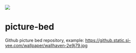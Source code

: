 
![](https://img.shields.io/github/repo-size/hackycy/picture-bed)

# picture-bed
Github  picture bed repository, example: https://github.static.si-yee.com/wallpaper/wallhaven-2e9j79.jpg

